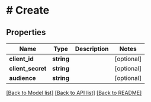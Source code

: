 # # Create

## Properties

Name | Type | Description | Notes
------------ | ------------- | ------------- | -------------
**client_id** | **string** |  | [optional] 
**client_secret** | **string** |  | [optional] 
**audience** | **string** |  | [optional] 

[[Back to Model list]](../../README.md#documentation-for-models) [[Back to API list]](../../README.md#documentation-for-api-endpoints) [[Back to README]](../../README.md)


